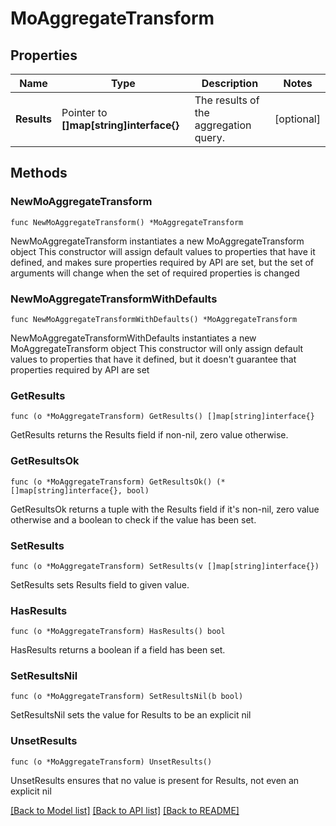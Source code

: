 # MoAggregateTransform

## Properties

Name | Type | Description | Notes
------------ | ------------- | ------------- | -------------
**Results** | Pointer to **[]map[string]interface{}** | The results of the aggregation query. | [optional] 

## Methods

### NewMoAggregateTransform

`func NewMoAggregateTransform() *MoAggregateTransform`

NewMoAggregateTransform instantiates a new MoAggregateTransform object
This constructor will assign default values to properties that have it defined,
and makes sure properties required by API are set, but the set of arguments
will change when the set of required properties is changed

### NewMoAggregateTransformWithDefaults

`func NewMoAggregateTransformWithDefaults() *MoAggregateTransform`

NewMoAggregateTransformWithDefaults instantiates a new MoAggregateTransform object
This constructor will only assign default values to properties that have it defined,
but it doesn't guarantee that properties required by API are set

### GetResults

`func (o *MoAggregateTransform) GetResults() []map[string]interface{}`

GetResults returns the Results field if non-nil, zero value otherwise.

### GetResultsOk

`func (o *MoAggregateTransform) GetResultsOk() (*[]map[string]interface{}, bool)`

GetResultsOk returns a tuple with the Results field if it's non-nil, zero value otherwise
and a boolean to check if the value has been set.

### SetResults

`func (o *MoAggregateTransform) SetResults(v []map[string]interface{})`

SetResults sets Results field to given value.

### HasResults

`func (o *MoAggregateTransform) HasResults() bool`

HasResults returns a boolean if a field has been set.

### SetResultsNil

`func (o *MoAggregateTransform) SetResultsNil(b bool)`

 SetResultsNil sets the value for Results to be an explicit nil

### UnsetResults
`func (o *MoAggregateTransform) UnsetResults()`

UnsetResults ensures that no value is present for Results, not even an explicit nil

[[Back to Model list]](../README.md#documentation-for-models) [[Back to API list]](../README.md#documentation-for-api-endpoints) [[Back to README]](../README.md)


